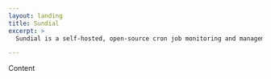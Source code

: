 ```yaml
---
layout: landing
title: Sundial
excerpt: >
  Sundial is a self-hosted, open-source cron job monitoring and management system that can be operated across one or multiple nodes.

---
```

Content